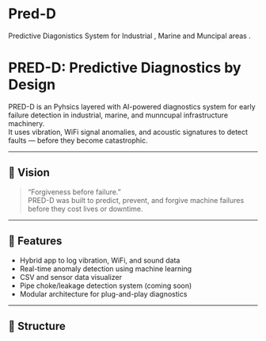 # Pred-D
Predictive Diagonistics System for Industrial , Marine and Muncipal areas .
# PRED-D: Predictive Diagnostics by Design

PRED-D is an Pyhsics layered with  AI-powered diagnostics system for early failure detection in industrial, marine, and  munncupal infrastructure machinery.  
It uses vibration, WiFi signal anomalies, and acoustic signatures to detect faults — before they become catastrophic.

---

## 🚀 Vision

> “Forgiveness before failure.”  
PRED-D was built to predict, prevent, and forgive machine failures before they cost lives or downtime.

---

## 🧠 Features

- Hybrid app to log vibration, WiFi, and sound data
- Real-time anomaly detection using machine learning
- CSV and sensor data visualizer
- Pipe choke/leakage detection system (coming soon)
- Modular architecture for plug-and-play diagnostics

---

## 📁 Structure

